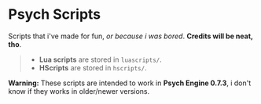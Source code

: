 # Psych Scripts
Scripts that i've made for fun, *or because i was bored*. **Credits will be neat, tho**.

> - **Lua scripts** are stored in `luascripts/`.
> - **HScripts** are stored in `hscripts/`.

**Warning:** These scripts are intended to work in **Psych Engine 0.7.3**, i don't know if they works in older/newer versions.